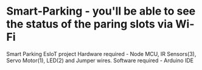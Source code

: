 # Smart-Parking - you'll be able to see the status of the paring slots via Wi-Fi
Smart Parking EsIoT project 
Hardware required - Node MCU, IR Sensors(3), Servo Motor(1), LED(2) and Jumper wires.
Software required - Arduino IDE
